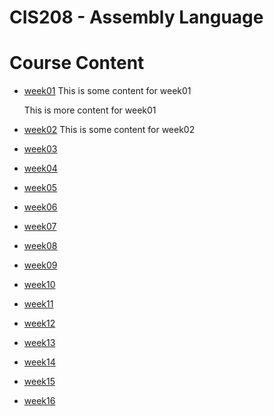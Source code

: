 # CIS208 - Assembly Language

# Course Content

-   [week01]( week01)
    This is some content for week01

    This is more content for week01

-   [week02]( week02)
    This is some content for week02
-   [week03]( week03)
-   [week04]( week04)
-   [week05]( week05)
-   [week06]( week06)
-   [week07]( week07)
-   [week08]( week08)
-   [week09]( week09)
-   [week10]( week10)
-   [week11]( week11)
-   [week12]( week12)
-   [week13]( week13)
-   [week14]( week14)
-   [week15]( week15)
-   [week16]( week16)
